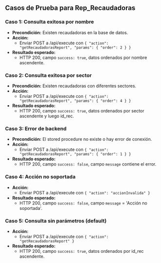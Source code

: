 ## Casos de Prueba para Rep_Recaudadoras

### Caso 1: Consulta exitosa por nombre
- **Precondición:** Existen recaudadoras en la base de datos.
- **Acción:**
  - Enviar POST a /api/execute con `{ "action": "getRecaudadorasReport", "params": { "order": 2 } }`
- **Resultado esperado:**
  - HTTP 200, campo `success: true`, datos ordenados por nombre ascendente.

### Caso 2: Consulta exitosa por sector
- **Precondición:** Existen recaudadoras con diferentes sectores.
- **Acción:**
  - Enviar POST a /api/execute con `{ "action": "getRecaudadorasReport", "params": { "order": 4 } }`
- **Resultado esperado:**
  - HTTP 200, campo `success: true`, datos ordenados por sector ascendente y luego id_rec.

### Caso 3: Error de backend
- **Precondición:** El stored procedure no existe o hay error de conexión.
- **Acción:**
  - Enviar POST a /api/execute con `{ "action": "getRecaudadorasReport", "params": { "order": 1 } }`
- **Resultado esperado:**
  - HTTP 200, campo `success: false`, campo `message` contiene el error.

### Caso 4: Acción no soportada
- **Acción:**
  - Enviar POST a /api/execute con `{ "action": "accionInvalida" }`
- **Resultado esperado:**
  - HTTP 200, campo `success: false`, campo `message` = 'Acción no soportada'.

### Caso 5: Consulta sin parámetros (default)
- **Acción:**
  - Enviar POST a /api/execute con `{ "action": "getRecaudadorasReport" }`
- **Resultado esperado:**
  - HTTP 200, campo `success: true`, datos ordenados por id_rec ascendente.
